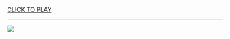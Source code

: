 
<a href="https://premium76.site?title=police_games_unblocked&ref=13M">CLICK TO PLAY</a></h3>
<hr>

<a href="https://premium76.site?title=police_games_unblocked&ref=13M"><img src="https://clearcache.store/games.png"></a>


